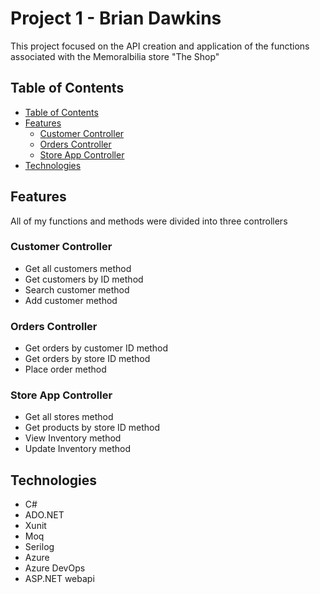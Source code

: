 <!-- vscode-markdown-toc -->
<!-- vscode-markdown-toc-config
	numbering=true
	autoSave=true
	/vscode-markdown-toc-config -->
<!-- /vscode-markdown-toc -->
# Project 1 - Brian Dawkins

This project focused on the API creation and application of the functions associated with the Memoralbilia store "The Shop"

##  <a name='TableofContents'></a>Table of Contents

*  [Table of Contents](#TableofContents)
*   [Features](#Features)
	* [Customer Controller](#CustomerController)
	* [Orders Controller](#OrdersController)
	* [Store App Controller](#StoreAppController)
*  [Technologies](#Technologies)

##  <a name='Features'></a>Features

All of my functions and methods were divided into three controllers

###  <a name='CustomerController'></a>Customer Controller

* Get all customers method
* Get customers by ID method
* Search customer method
* Add customer method

###  <a name='OrdersController'></a>Orders Controller

* Get orders by customer ID method
* Get orders by store ID method
* Place order method

###  <a name='StoreAppController'></a>Store App Controller

* Get all stores method
* Get products by store ID method
* View Inventory method
* Update Inventory method

##  <a name='Technologies'></a>Technologies

* C#
* ADO.NET
* Xunit
* Moq
* Serilog
* Azure
* Azure DevOps
* ASP.NET webapi
